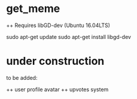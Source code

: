 # get_meme

++ Requires libGD-dev (Ubuntu 16.04LTS)

sudo apt-get update
sudo apt-get install libgd-dev


# under construction

to be added:

++ user profile avatar
++ upvotes system
